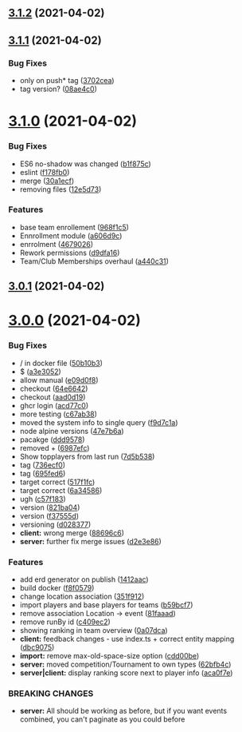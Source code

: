 ## [3.1.2](https://github.com/Badminton-Apps/core/compare/v3.1.1...v3.1.2) (2021-04-02)



## [3.1.1](https://github.com/Badminton-Apps/core/compare/v3.1.0...v3.1.1) (2021-04-02)


### Bug Fixes

* only on push* tag ([3702cea](https://github.com/Badminton-Apps/core/commit/3702cea0b56a35c7ede974dccc8ab4805017278a))
* tag version? ([08ae4c0](https://github.com/Badminton-Apps/core/commit/08ae4c04921564081e9f6b8675bfc2a2cf440f5c))



# [3.1.0](https://github.com/Badminton-Apps/core/compare/v3.0.1...v3.1.0) (2021-04-02)


### Bug Fixes

* ES6 no-shadow was changed ([b1f875c](https://github.com/Badminton-Apps/core/commit/b1f875cf1c56864b22343fbfc0937e1acec15bc2))
* eslint ([f178fb0](https://github.com/Badminton-Apps/core/commit/f178fb07084e19b17d78553cf4a53ba4080a956c))
* merge ([30a1ecf](https://github.com/Badminton-Apps/core/commit/30a1ecf117f62def70d67753152d0ab745594c74))
* removing files ([12e5d73](https://github.com/Badminton-Apps/core/commit/12e5d734ff9d4f6e9148f225bbc3b185885697f3))


### Features

* base team enrollement ([968f1c5](https://github.com/Badminton-Apps/core/commit/968f1c5d419b2d27457c3c58c1888d0363575bf9))
* Ennrollment module ([a606d9c](https://github.com/Badminton-Apps/core/commit/a606d9c7e04e056bb80f56115f811b10b962e6b7))
* enrrolment ([4679026](https://github.com/Badminton-Apps/core/commit/4679026f4136afc1661acd159341efc414cfe930))
* Rework permissions ([d9dfa16](https://github.com/Badminton-Apps/core/commit/d9dfa16968bf462792c05c600906e1c13818d879))
* Team/Club Memberships overhaul ([a440c31](https://github.com/Badminton-Apps/core/commit/a440c31fc1e0824cffd25cf5ef3b097606bf6221))



## [3.0.1](https://github.com/Badminton-Apps/core/compare/v3.0.0...v3.0.1) (2021-04-02)



# [3.0.0](https://github.com/Badminton-Apps/core/compare/v2.0.0...v3.0.0) (2021-04-02)


### Bug Fixes

* / in docker file ([50b10b3](https://github.com/Badminton-Apps/core/commit/50b10b3d144f82e05ce5f5eb70a76b5aeba05055))
* $ ([a3e3052](https://github.com/Badminton-Apps/core/commit/a3e3052b606ed909dbcb0fc836d23cbeb8367857))
* allow manual ([e09d0f8](https://github.com/Badminton-Apps/core/commit/e09d0f8b0aa1f9c1eb9a1261eb2ea6529fe725b2))
* checkout ([64e6642](https://github.com/Badminton-Apps/core/commit/64e6642c8a4fb0397fe182109a1d351ce36b2357))
* checkout ([aad0d19](https://github.com/Badminton-Apps/core/commit/aad0d199c642ba473e00105920943a7800db6d3f))
* ghcr login ([acd77c0](https://github.com/Badminton-Apps/core/commit/acd77c0679d89e09494e0c0594bbe16dab4f02e7))
* more testing ([c67ab38](https://github.com/Badminton-Apps/core/commit/c67ab38be3b9a67127b836ec8cfe15d9dce357e6))
* moved the system info to single query ([f9d7c1a](https://github.com/Badminton-Apps/core/commit/f9d7c1a6ab861abd3615abfd21123948b87d1e9f))
* node alpine versions ([47e7b6a](https://github.com/Badminton-Apps/core/commit/47e7b6a11564a985a5effd321de3ddbc59fa1b1f))
* pacakge ([ddd9578](https://github.com/Badminton-Apps/core/commit/ddd9578cc0810822f94e456d4e59f0f32e897c8f))
* removed + ([6987efc](https://github.com/Badminton-Apps/core/commit/6987efccd2a0e2771b443f81b945b8a9f3683ec9))
* Show topplayers from last run ([7d5b538](https://github.com/Badminton-Apps/core/commit/7d5b53896adfac4b713a0e358adb64e8a660f12c))
* tag ([736ecf0](https://github.com/Badminton-Apps/core/commit/736ecf0c627f8f158a247598226d1dd965b10482))
* tag ([695fed6](https://github.com/Badminton-Apps/core/commit/695fed66e777f15b665409e8c86bcb7e60524726))
* target correct ([517f1fc](https://github.com/Badminton-Apps/core/commit/517f1fc45ef29dea53abe490fdd8b2e55c1e9e35))
* target correct ([6a34586](https://github.com/Badminton-Apps/core/commit/6a34586ca5f982b57b1535a190f40f21558e6042))
* ugh ([c57f183](https://github.com/Badminton-Apps/core/commit/c57f183030c8726620b13d7bb32d34c73b85fd48))
* version ([821ba04](https://github.com/Badminton-Apps/core/commit/821ba04053aada0452ca16e5edd0fbb9795fad97))
* version ([f37555d](https://github.com/Badminton-Apps/core/commit/f37555d7c5ebc7eb09aa5eb31cf20b1ef08f2c6e))
* versioning ([d028377](https://github.com/Badminton-Apps/core/commit/d0283777d17a56f3e214e2184f9686722db497ad))
* **client:** wrong merge ([88696c6](https://github.com/Badminton-Apps/core/commit/88696c665dcd473ee3f021d993fb2f4eadd17357))
* **server:** further fix merge issues ([d2e3e86](https://github.com/Badminton-Apps/core/commit/d2e3e862e4971a0297f575656550855e3e723f95))


### Features

* add erd generator on publish ([1412aac](https://github.com/Badminton-Apps/core/commit/1412aac64407caf3fc1a04c54fdb39d0c424cf82))
* build docker ([f8f0579](https://github.com/Badminton-Apps/core/commit/f8f0579ef45cfeaee1504871f176a7d7efc1c849))
* change location association ([351f912](https://github.com/Badminton-Apps/core/commit/351f91267023561f8559dc02a89cec5a8701a723))
* import players  and base players for teams ([b59bcf7](https://github.com/Badminton-Apps/core/commit/b59bcf772a56b76d80214abfe4963c37b992717d))
* remove association Location -> event ([81faaad](https://github.com/Badminton-Apps/core/commit/81faaadd8da3539ff3d8c6e1606a6cb9949950fa))
* remove runBy id ([c409ec2](https://github.com/Badminton-Apps/core/commit/c409ec2f7382ce3f26871ca21829a104d99f7941))
* showing ranking in team overview ([0a07dca](https://github.com/Badminton-Apps/core/commit/0a07dca154b133a26ef2a0c9bbd8bb767ac938dd))
* **client:** feedback changes - use index.ts + correct entity mapping ([dbc9075](https://github.com/Badminton-Apps/core/commit/dbc90755be63474a40470493631e31490174f1b9))
* **import:** remove max-old-space-size option ([cdd00be](https://github.com/Badminton-Apps/core/commit/cdd00be9ed6b5bd571c56b4f11f9df7a650a5218))
* **server:** moved competition/Tournament to own types ([62bfb4c](https://github.com/Badminton-Apps/core/commit/62bfb4c0e63359fb71bcfe80efd20ca9300c397c))
* **server|client:** display ranking score next to player info ([aca0f7e](https://github.com/Badminton-Apps/core/commit/aca0f7e58d9cefc313bdae47de855b40c961127b))


### BREAKING CHANGES

* **server:** All should be working as before, but if you want events combined, you can't paginate as you could before



